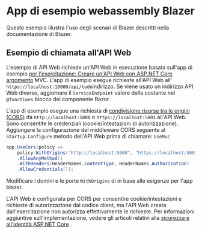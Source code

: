 # <a name="blazor-webassembly-sample-app"></a>App di esempio webassembly Blazer

Questo esempio illustra l'uso degli scenari di Blazer descritti nella documentazione di Blazer.

## <a name="call-web-api-example"></a>Esempio di chiamata all'API Web

L'esempio di API Web richiede un'API Web in esecuzione basata sull'app di esempio <a href="https://docs.microsoft.com/aspnet/core/tutorials/first-web-api">per l'esercitazione: Creare un'API Web con ASP.NET Core argomento</a> MVC. L'app di esempio esegue richieste all'API Web all' `https://localhost:10000/api/todo`indirizzo. Se viene usato un indirizzo API Web diverso, aggiornare il `ServiceEndpoint` valore della costante nel `@functions` blocco del componente Razor.</p>

L'app di esempio esegue una richiesta di <a href="https://docs.microsoft.com/aspnet/core/security/cors">condivisione risorse tra le origini (CORS)</a> da `http://localhost:5000` o `https://localhost:5001` all'API Web. Sono consentite le credenziali (cookie/intestazioni di autorizzazione). Aggiungere la configurazione del middleware CORS seguente al `Startup.Configure` metodo dell'API Web prima di chiamare: `UseMvc`</p>

```csharp
app.UseCors(policy => 
    policy.WithOrigins("http://localhost:5000", "https://localhost:5001")
    .AllowAnyMethod()
    .WithHeaders(HeaderNames.ContentType, HeaderNames.Authorization)
    .AllowCredentials());
```

Modificare i domini e le porte `WithOrigins` di in base alle esigenze per l'app blazer.

L'API Web è configurata per CORS per consentire cookie/intestazioni e richieste di autorizzazione dal codice client, ma l'API Web creata dall'esercitazione non autorizza effettivamente le richieste. Per informazioni aggiuntive sull'implementazione, vedere gli articoli relativi alla <a href="https://docs.microsoft.com/aspnet/core/security/">sicurezza e all'identità ASP.NET Core</a> .
